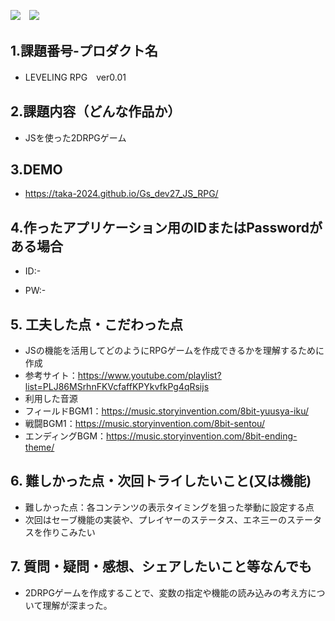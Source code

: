 <img src="https://img.shields.io/badge/-HTML5-333.svg?logo=html5&style=flat">　<img src="https://img.shields.io/badge/Javascript-276DC3.svg?logo=javascript&style=flat">



## 1.課題番号-プロダクト名

  - LEVELING RPG　ver0.01


## 2.課題内容（どんな作品か）

  - JSを使った2DRPGゲーム


## 3.DEMO

- https://taka-2024.github.io/Gs_dev27_JS_RPG/


## 4.作ったアプリケーション用のIDまたはPasswordがある場合

- ID:-

- PW:-


## 5. 工夫した点・こだわった点

- JSの機能を活用してどのようにRPGゲームを作成できるかを理解するために作成
- 参考サイト：https://www.youtube.com/playlist?list=PLJ86MSrhnFKVcfaffKPYkvfkPg4qRsijs
- 利用した音源
- フィールドBGM1：https://music.storyinvention.com/8bit-yuusya-iku/
- 戦闘BGM1：https://music.storyinvention.com/8bit-sentou/
- エンディングBGM：https://music.storyinvention.com/8bit-ending-theme/



## 6. 難しかった点・次回トライしたいこと(又は機能)

- 難しかった点：各コンテンツの表示タイミングを狙った挙動に設定する点
- 次回はセーブ機能の実装や、プレイヤーのステータス、エネ三ーのステータスを作りこみたい


## 7. 質問・疑問・感想、シェアしたいこと等なんでも

- 2DRPGゲームを作成することで、変数の指定や機能の読み込みの考え方について理解が深まった。
